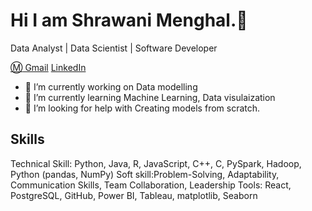 # Hi I am Shrawani Menghal.👋

Data Analyst | Data Scientist | Software Developer

[:m: Gmail](mailto:shrawn.im@gmail.com)           [LinkedIn](https://www.linkedin.com/in/shrawanimenghal/)

- 🔭 I’m currently working on Data modelling
- 🌱 I’m currently learning Machine Learning, Data visulaization
- 🤔 I’m looking for help with Creating models from scratch.
  
## Skills
Technical Skill: Python, Java, R, JavaScript, C++, C, PySpark, Hadoop, Python (pandas, NumPy)
Soft skill:Problem-Solving, Adaptability, Communication Skills, Team Collaboration, Leadership
Tools: React, PostgreSQL, GitHub, Power BI, Tableau, matplotlib, Seaborn


<!--

**shrawnim/shrawnim** is a ✨ _special_ ✨ repository because its `README.md` (this file) appears on your GitHub profile.

Here are some ideas to get you started:

- 🔭 I’m currently working on ...
- 🌱 I’m currently learning ...
- 👯 I’m looking to collaborate on ...
- 🤔 I’m looking for help with ...
- 💬 Ask me about ...
- 📫 How to reach me: ...
- 😄 Pronouns: ...
- ⚡ Fun fact: ...
-->
